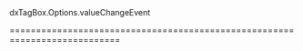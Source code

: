 <!--id-->dxTagBox.Options.valueChangeEvent<!--/id-->
<!--merge--><!--/merge-->
<!--hidden--><!--/hidden-->
===========================================================================
